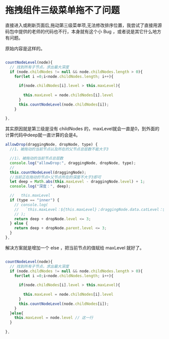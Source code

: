 # 拖拽组件三级菜单拖不了问题

直接进入或刷新页面后,拖动第三级菜单项,无法修改排序位置，我尝试了直接用源码包中提供的老师的代码也不行，本身就有这个小 Bug ，或者说是其它什么地方有问题。

原始内容是这样的。

```javascript

countNodeLevel(node){
  // 找到所有子节点，求出最大深度
  if (node.childNodes != null && node.childNodes.length > 0){
    for(let i =0;i<node.childNodes.length; i++){
      
      if(node.childNodes[i].level > this.maxLevel){
        
        this.maxLevel = node.childNodes[i].level 
      }
      this.countNodeLevel(node.childNodes[i]);
    }
  
},
```

其实原因就是第三级是没有 childNodes 的，maxLevel就会一直是0，到外面的计算代码中deep就一直计算的会是4。

```javascript
allowDrop(draggingNode, dropNode, type) {
  //1、被拖动的当前节点以及所在的父节点总层数不能大于3

  //1）、被拖动的当前节点总层数
  console.log("allowDrop:", draggingNode, dropNode, type);
  //
  this.countNodeLevel(draggingNode);
  //当前正在拖动的节点+父节点所在的深度不大于3即可
  let deep = Math.abs(this.maxLevel - draggingNode.level) + 1;
  console.log("深度：", deep);

  //   this.maxLevel
  if (type == "inner") {
    // console.log(
    //   `this.maxLevel：${this.maxLevel}；draggingNode.data.catLevel：${draggingNode.data.catLevel}；dropNode.level：${dropNode.level}`
    // );
    return deep + dropNode.level <= 3;
  } else {
    return deep + dropNode.parent.level <= 3;
  }
},
```

解决方案就是增加一个 else ，把当前节点的值赋给 maxLevel 就好了。

```javascript

countNodeLevel(node){
  // 找到所有子节点，求出最大深度
  if (node.childNodes != null && node.childNodes.length > 0){
    for(let i =0;i<node.childNodes.length; i++){
      
      if(node.childNodes[i].level > this.maxLevel){
        
        this.maxLevel = node.childNodes[i].level 
      }
      this.countNodeLevel(node.childNodes[i]);
    }
  }else{
    this.maxLevel = node.level // 这一行
  }
  
},
```